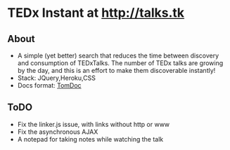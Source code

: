# TEDx Instant at http://talks.tk

## About
* A simple (yet better) search that reduces the time between discovery and consumption of TEDxTalks. The number of TEDx talks are growing by the day, and this is an effort to make them discoverable instantly!
* Stack: JQuery,Heroku,CSS
* Docs format: [TomDoc](http://tomdoc.org/)

## ToDO
* Fix the linker.js issue, with links without http or www
* Fix the asynchronous AJAX
* A notepad for taking notes while watching the talk